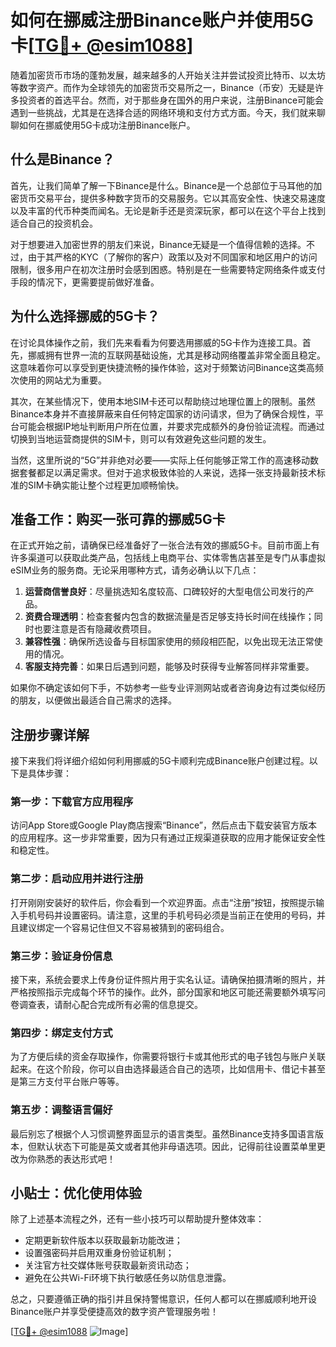 # 如何在挪威注册Binance账户并使用5G卡[[TG💪+ @esim1088](https://t.me/s/esim1088)]

随着加密货币市场的蓬勃发展，越来越多的人开始关注并尝试投资比特币、以太坊等数字资产。而作为全球领先的加密货币交易所之一，Binance（币安）无疑是许多投资者的首选平台。然而，对于那些身在国外的用户来说，注册Binance可能会遇到一些挑战，尤其是在选择合适的网络环境和支付方式方面。今天，我们就来聊聊如何在挪威使用5G卡成功注册Binance账户。

## 什么是Binance？

首先，让我们简单了解一下Binance是什么。Binance是一个总部位于马耳他的加密货币交易平台，提供多种数字货币的交易服务。它以其高安全性、快速交易速度以及丰富的代币种类而闻名。无论是新手还是资深玩家，都可以在这个平台上找到适合自己的投资机会。

对于想要进入加密世界的朋友们来说，Binance无疑是一个值得信赖的选择。不过，由于其严格的KYC（了解你的客户）政策以及对不同国家和地区用户的访问限制，很多用户在初次注册时会感到困惑。特别是在一些需要特定网络条件或支付手段的情况下，更需要提前做好准备。

## 为什么选择挪威的5G卡？

在讨论具体操作之前，我们先来看看为何要选用挪威的5G卡作为连接工具。首先，挪威拥有世界一流的互联网基础设施，尤其是移动网络覆盖非常全面且稳定。这意味着你可以享受到更快捷流畅的操作体验，这对于频繁访问Binance这类高频次使用的网站尤为重要。

其次，在某些情况下，使用本地SIM卡还可以帮助绕过地理位置上的限制。虽然Binance本身并不直接屏蔽来自任何特定国家的访问请求，但为了确保合规性，平台可能会根据IP地址判断用户所在位置，并要求完成额外的身份验证流程。而通过切换到当地运营商提供的SIM卡，则可以有效避免这些问题的发生。

当然，这里所说的“5G”并非绝对必要——实际上任何能够正常工作的高速移动数据套餐都足以满足需求。但对于追求极致体验的人来说，选择一张支持最新技术标准的SIM卡确实能让整个过程更加顺畅愉快。

## 准备工作：购买一张可靠的挪威5G卡

在正式开始之前，请确保已经准备好了一张合法有效的挪威5G卡。目前市面上有许多渠道可以获取此类产品，包括线上电商平台、实体零售店甚至是专门从事虚拟eSIM业务的服务商。无论采用哪种方式，请务必确认以下几点：

1. **运营商信誉良好**：尽量挑选知名度较高、口碑较好的大型电信公司发行的产品。
2. **资费合理透明**：检查套餐内包含的数据流量是否足够支持长时间在线操作；同时也要注意是否有隐藏收费项目。
3. **兼容性强**：确保所选设备与目标国家使用的频段相匹配，以免出现无法正常使用的情况。
4. **客服支持完善**：如果日后遇到问题，能够及时获得专业解答同样非常重要。

如果你不确定该如何下手，不妨参考一些专业评测网站或者咨询身边有过类似经历的朋友，以便做出最适合自己需求的选择。

## 注册步骤详解

接下来我们将详细介绍如何利用挪威的5G卡顺利完成Binance账户创建过程。以下是具体步骤：

### 第一步：下载官方应用程序

访问App Store或Google Play商店搜索“Binance”，然后点击下载安装官方版本的应用程序。这一步非常重要，因为只有通过正规渠道获取的应用才能保证安全性和稳定性。

### 第二步：启动应用并进行注册

打开刚刚安装好的软件后，你会看到一个欢迎界面。点击“注册”按钮，按照提示输入手机号码并设置密码。请注意，这里的手机号码必须是当前正在使用的号码，并且建议绑定一个容易记住但又不容易被猜到的密码组合。

### 第三步：验证身份信息

接下来，系统会要求上传身份证件照片用于实名认证。请确保拍摄清晰的照片，并严格按照指示完成每个环节的操作。此外，部分国家和地区可能还需要额外填写问卷调查表，请耐心配合完成所有必需的信息提交。

### 第四步：绑定支付方式

为了方便后续的资金存取操作，你需要将银行卡或其他形式的电子钱包与账户关联起来。在这个阶段，你可以自由选择最适合自己的选项，比如信用卡、借记卡甚至是第三方支付平台账户等等。

### 第五步：调整语言偏好

最后别忘了根据个人习惯调整界面显示的语言类型。虽然Binance支持多国语言版本，但默认状态下可能是英文或者其他非母语选项。因此，记得前往设置菜单里更改为你熟悉的表达形式吧！

## 小贴士：优化使用体验

除了上述基本流程之外，还有一些小技巧可以帮助提升整体效率：

- 定期更新软件版本以获取最新功能改进；
- 设置强密码并启用双重身份验证机制；
- 关注官方社交媒体账号获取最新资讯动态；
- 避免在公共Wi-Fi环境下执行敏感任务以防信息泄露。

总之，只要遵循正确的指引并且保持警惕意识，任何人都可以在挪威顺利地开设Binance账户并享受便捷高效的数字资产管理服务啦！

[[TG💪+ @esim1088](https://t.me/s/esim1088) ![Image](https://i.postimg.cc/4NQfJmqS/Snipaste-2025-05-13-00-14-12.png)]